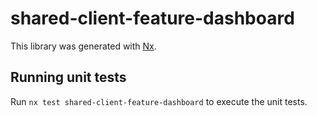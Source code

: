 # shared-client-feature-dashboard

This library was generated with [Nx](https://nx.dev).

## Running unit tests

Run `nx test shared-client-feature-dashboard` to execute the unit tests.
